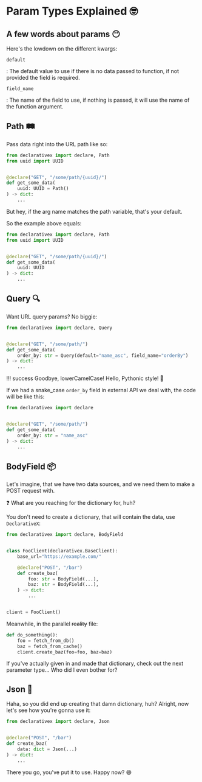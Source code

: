 # Param Types Explained 🤓

## A few words about params 😶

Here's the lowdown on the different kwargs:

`default`

:   The default value to use if there is no data passed to function, if not provided the field is required.

`field_name`

:   The name of the field to use, if nothing is passed, it will use the name of the function argument.



## Path 🛤️

Pass data right into the URL path like so:

```.py title="my_client.py" hl_lines="7"
from declarativex import declare, Path
from uuid import UUID


@declare("GET", "/some/path/{uuid}/")
def get_some_data(
    uuid: UUID = Path()
) -> dict:
    ...
```

But hey, if the arg name matches the path variable, that's your default.

So the example above equals:

```.py title="my_client.py" hl_lines="7"
from declarativex import declare, Path
from uuid import UUID


@declare("GET", "/some/path/{uuid}/")
def get_some_data(
    uuid: UUID
) -> dict:
    ...
```

## Query 🔍

Want URL query params? No biggie:

```.py title="my_client.py" hl_lines="6"
from declarativex import declare, Query


@declare("GET", "/some/path/")
def get_some_data(
    order_by: str = Query(default="name_asc", field_name="orderBy")
) -> dict:
    ...
```

!!! success
    Goodbye, lowerCamelCase! Hello, Pythonic style! 🐍

If we had a snake_case `order_by` field in external API we deal with, the code will be like this:

```.py title="my_client.py" hl_lines="6"
from declarativex import declare


@declare("GET", "/some/path/")
def get_some_data(
    order_by: str = "name_asc"
) -> dict:
    ...

```

## BodyField 📦

Let's imagine, that we have two data sources, and we need them to make a POST request with.

❓ What are you reaching for the dictionary for, huh?

You don't need to create a dictionary, that will contain the data, use `DeclarativeX`:

```.py title="my_client.py" hl_lines="9 10"
from declarativex import declare, BodyField


class FooClient(declarativex.BaseClient):
    base_url="https://example.com/"

    @declare("POST", "/bar")
    def create_baz(
        foo: str = BodyField(...), 
        baz: str = BodyField(...),
    ) -> dict:
        ...


client = FooClient()
```

Meanwhile, in the parallel ~~reality~~ file:

```.py title="do_things.py" hl_lines="4"
def do_something():
    foo = fetch_from_db()
    baz = fetch_from_cache()
    client.create_baz(foo=foo, baz=baz)
```

If you've actually given in and made that dictionary, check out the next parameter type... Who did I even bother for?

## Json 📄

Haha, so you did end up creating that damn dictionary, huh? Alright, now let's see how you're gonna use it:

```.py title="my_client.py" hl_lines="6"
from declarativex import declare, Json


@declare("POST", "/bar")
def create_baz(
    data: dict = Json(...)
) -> dict:
    ...
```

There you go, you've put it to use. Happy now? 😄
